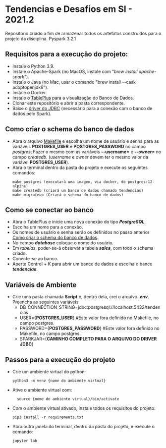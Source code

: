 # Tendencias e Desafios em SI - 2021.2
Repositório criado a fim de armazenar todos os artefatos construídos para o projeto da disciplina. Pyspark 3.2.1

## Requisitos para a execução do projeto:
- Instale o Python 3.9.
- Instale o Apache-Spark (no MacOS, instale com "*brew install apache-spark*").
- Instale o Java (no Mac, usar o comando "brew install --cask adoptopenjdk8").
- Instale o Docker.
- Instale o [TablePlus](https://tableplus.com/) para a visualização do Banco de Dados.
- Clonar este repositório e abrir a pasta correspondente.
- Baixe o [driver do JDBC](https://jdbc.postgresql.org/download/postgresql-42.3.5.jar) (necessário para a conexão com o banco de dados pelo Spark).

## Como criar o schema do banco de dados 
- Abra o arquivo [Makefile](Makefile) e escolha um nome de usuário e senha para as variáveis **POSTGRES_USER** e **POSTGRES_PASSWORD** no campo *postgres*; Fazer o mesmo com as variáveis **--username=** e **--owner=** no campo *createdb*. (*username* e *owner* devem ter o mesmo valor da variável **POSTGRES_USER**).
- Abra o terminal dentro da pasta do projeto e execute os seguintes comandos:
  ```
  make postgres (executará uma imagem, via docker, do postgres:12-alpine)
  make createdb (criará um banco de dados chamado tendencias)
  make migrateup (Criará o schema do banco de dados)
  ```
 
## Como se conectar ao banco
- Abra o TablePlus e inicie uma nova conexão do tipo ***PostgreSQL***.
- Escolha um nome para a conexão.
- Os nomes de usuário e senha serão os definidos no passo anterior [Como criar o schema do banco de dados](README.md#como-criar-o-schema-do-banco-de-dados).
- No campo ***database*** coloque o nome do usuário.
- Em *tabelas*, poder-se-á observar a tabela ***sales***, com todo o schema criado.
- Conecte-se ao banco.
- Aperte Control + K para abrir um banco de dados e escolha o banco ***tendencias***.

## Variáveis de Ambiente
- Crie uma pasta chamada **Script** e, dentro dela, crei o arquivo ***.env***. Preencha as seguintes variáveis:
  -  DB_CONNECTION_STRING=jdbc:postgresql://localhost:5432/tendencias
  -  USER={**POSTGRES_USER**} #Este valor fora definido no Makefile, no campo postgres.
  -  PASSWORD={**POSTGRES_PASSWORD**} #Este valor fora definido no Makefile, no campo postgres.
  -  SPARKJAR={**CAMINHO COMPLETO PARA O ARQUIVO DO DRIVER JDBC**}

## Passos para a execução do projeto
- Crie um ambiente virtual do python:
  ```
  python3 -m venv {nome do ambiente virtual}
  ```
- Ative o ambiente virtual com:
  ```
    source {nome do ambiente virtual}/bin/activate
  ```
- Com o ambiente virtual ativado, instale todos os requisitos do projeto: 
  ```
  pip3 install -r requirements.txt
  ```
- Abra outra janela do terminal, dentro da pasta do projeto, e execute o comando: 
  ```
  jupyter lab
  ```
